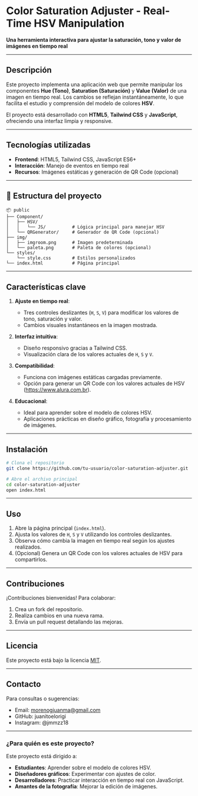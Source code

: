 # Color Saturation Adjuster - Real-Time HSV Manipulation

**Una herramienta interactiva para ajustar la saturación, tono y valor de imágenes en tiempo real**

---

## Descripción
Este proyecto implementa una aplicación web que permite manipular los componentes **Hue (Tono)**, **Saturation (Saturación)** y **Value (Valor)** de una imagen en tiempo real. Los cambios se reflejan instantáneamente, lo que facilita el estudio y comprensión del modelo de colores **HSV**.

El proyecto está desarrollado con **HTML5**, **Tailwind CSS** y **JavaScript**, ofreciendo una interfaz limpia y responsive.

---

## Tecnologías utilizadas
- **Frontend**: HTML5, Tailwind CSS, JavaScript ES6+
- **Interacción**: Manejo de eventos en tiempo real
- **Recursos**: Imágenes estáticas y generación de QR Code (opcional)

---

## 📁 Estructura del proyecto
```
📦 public
├── Component/
│   ├── HSV/
│   │   └── JS/          # Lógica principal para manejar HSV
│   └── QRGenerator/     # Generador de QR Code (opcional)
├── img/
│   ├── imgroom.png      # Imagen predeterminada
│   └── paleta.png       # Paleta de colores (opcional)
└── styles/
    └── style.css        # Estilos personalizados
└── index.html           # Página principal
```

---

## Características clave
1. **Ajuste en tiempo real**:
   - Tres controles deslizantes (`H`, `S`, `V`) para modificar los valores de tono, saturación y valor.
   - Cambios visuales instantáneos en la imagen mostrada.

2. **Interfaz intuitiva**:
   - Diseño responsivo gracias a Tailwind CSS.
   - Visualización clara de los valores actuales de `H`, `S` y `V`.

3. **Compatibilidad**:
   - Funciona con imágenes estáticas cargadas previamente.
   - Opción para generar un QR Code con los valores actuales de HSV (https://www.alura.com.br).

4. **Educacional**:
   - Ideal para aprender sobre el modelo de colores HSV.
   - Aplicaciones prácticas en diseño gráfico, fotografía y procesamiento de imágenes.

---

## Instalación
```bash
# Clona el repositorio
git clone https://github.com/tu-usuario/color-saturation-adjuster.git

# Abre el archivo principal
cd color-saturation-adjuster
open index.html
```

---

## Uso
1. Abre la página principal (`index.html`).
2. Ajusta los valores de `H`, `S` y `V` utilizando los controles deslizantes.
3. Observa cómo cambia la imagen en tiempo real según los ajustes realizados.
4. (Opcional) Genera un QR Code con los valores actuales de HSV para compartirlos.

---

## Contribuciones
¡Contribuciones bienvenidas! Para colaborar:
1. Crea un fork del repositorio.
2. Realiza cambios en una nueva rama.
3. Envía un pull request detallando las mejoras.

---

## Licencia
Este proyecto está bajo la licencia [MIT](LICENSE).

---

## Contacto
Para consultas o sugerencias:
- Email: morenogjuanma@gmail.com
- GitHub: juanitoelorigi
- Instagram: @jmmzz18

---

### ¿Para quién es este proyecto?
Este proyecto está dirigido a:
- **Estudiantes**: Aprender sobre el modelo de colores HSV.
- **Diseñadores gráficos**: Experimentar con ajustes de color.
- **Desarrolladores**: Practicar interacción en tiempo real con JavaScript.
- **Amantes de la fotografía**: Mejorar la edición de imágenes.
